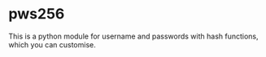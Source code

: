 # pws256
This is a python module for username and passwords with hash functions, which you can customise.
